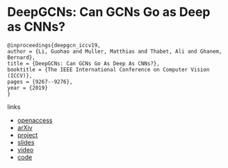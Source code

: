 # DeepGCNs: Can GCNs Go as Deep as CNNs?

```
@inproceedings{deepgcn_iccv19,
author = {Li, Guohao and Muller, Matthias and Thabet, Ali and Ghanem, Bernard},
title = {DeepGCNs: Can GCNs Go As Deep As CNNs?},
booktitle = {The IEEE International Conference on Computer Vision (ICCV)},
pages = {9267--9276},
year = {2019}
}
```

links
- [openaccess](http://openaccess.thecvf.com/content_ICCV_2019/html/Li_DeepGCNs_Can_GCNs_Go_As_Deep_As_CNNs_ICCV_2019_paper.html)
- [arXiv](https://arxiv.org/abs/1904.03751)
- [project](https://sites.google.com/view/deep-gcns)
- [slides](https://docs.google.com/presentation/d/1L82wWymMnHyYJk3xUKvteEWD5fX0jVRbCbI65Cxxku0/present#slide=id.g5b05927e46_4_61)
- [video](https://youtu.be/CHB96wBV4Ts)
- [code](https://github.com/lightaime/deep_gcns)
